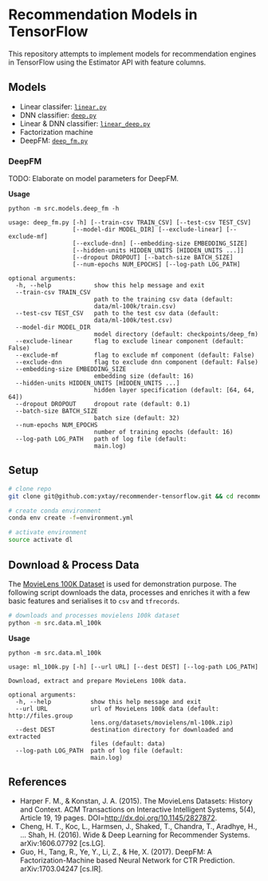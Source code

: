 # Recommendation Models in TensorFlow

This repository attempts to implement models for recommendation engines in TensorFlow using the Estimator API with feature columns. 

## Models

- Linear classifer: [`linear.py`](src/models/linear.py)
- DNN classifier: [`deep.py`](src/models/deep.py)
- Linear & DNN classifier: [`linear_deep.py`](src/models/linear_deep.py)
- Factorization machine
- DeepFM: [`deep_fm.py`](src/models/deep_fm.py)

### DeepFM

TODO: Elaborate on model parameters for DeepFM.

**Usage**
```
python -m src.models.deep_fm -h

usage: deep_fm.py [-h] [--train-csv TRAIN_CSV] [--test-csv TEST_CSV]
                  [--model-dir MODEL_DIR] [--exclude-linear] [--exclude-mf]
                  [--exclude-dnn] [--embedding-size EMBEDDING_SIZE]
                  [--hidden-units HIDDEN_UNITS [HIDDEN_UNITS ...]]
                  [--dropout DROPOUT] [--batch-size BATCH_SIZE]
                  [--num-epochs NUM_EPOCHS] [--log-path LOG_PATH]

optional arguments:
  -h, --help            show this help message and exit
  --train-csv TRAIN_CSV
                        path to the training csv data (default:
                        data/ml-100k/train.csv)
  --test-csv TEST_CSV   path to the test csv data (default:
                        data/ml-100k/test.csv)
  --model-dir MODEL_DIR
                        model directory (default: checkpoints/deep_fm)
  --exclude-linear      flag to exclude linear component (default: False)
  --exclude-mf          flag to exclude mf component (default: False)
  --exclude-dnn         flag to exclude dnn component (default: False)
  --embedding-size EMBEDDING_SIZE
                        embedding size (default: 16)
  --hidden-units HIDDEN_UNITS [HIDDEN_UNITS ...]
                        hidden layer specification (default: [64, 64, 64])
  --dropout DROPOUT     dropout rate (default: 0.1)
  --batch-size BATCH_SIZE
                        batch size (default: 32)
  --num-epochs NUM_EPOCHS
                        number of training epochs (default: 16)
  --log-path LOG_PATH   path of log file (default:
                        main.log)
```

## Setup

```bash
# clone repo
git clone git@github.com:yxtay/recommender-tensorflow.git && cd recommender-tensorflow

# create conda environment
conda env create -f=environment.yml

# activate environment
source activate dl
```
## Download & Process Data

The [MovieLens 100K Dataset](https://grouplens.org/datasets/movielens/100k/) is used for demonstration purpose. The following script downloads the data, processes and enriches it with a few basic features and serialises it to `csv` and `tfrecords`.

```bash
# downloads and processes movielens 100k dataset
python -m src.data.ml_100k
```

**Usage**

```
python -m src.data.ml_100k

usage: ml_100k.py [-h] [--url URL] [--dest DEST] [--log-path LOG_PATH]

Download, extract and prepare MovieLens 100k data.

optional arguments:
  -h, --help           show this help message and exit
  --url URL            url of MovieLens 100k data (default: http://files.group
                       lens.org/datasets/movielens/ml-100k.zip)
  --dest DEST          destination directory for downloaded and extracted
                       files (default: data)
  --log-path LOG_PATH  path of log file (default:
                       main.log)
```

## References

- Harper F. M., & Konstan, J. A. (2015). The MovieLens Datasets: History and Context. ACM Transactions on Interactive Intelligent Systems, 5(4), Article 19, 19 pages. DOI=http://dx.doi.org/10.1145/2827872.
- Cheng, H. T., Koc, L., Harmsen, J., Shaked, T., Chandra, T., Aradhye, H., ... Shah, H. (2016). Wide & Deep Learning for Recommender Systems. arXiv:1606.07792 \[cs.LG\].
- Guo, H., Tang, R., Ye, Y., Li, Z., & He, X. (2017). DeepFM: A Factorization-Machine based Neural Network for CTR Prediction. arXiv:1703.04247 \[cs.IR\].
